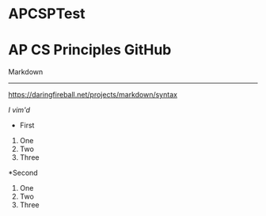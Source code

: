# APCSPTest

AP CS Principles GitHub
====================

Markdown
___________________

https://daringfireball.net/projects/markdown/syntax

*I vim'd*

* First
1. One
2. Two
3. Three

*Second
1. One
2. Two
3. Three

